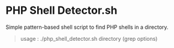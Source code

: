 # PHP Shell Detector.sh

Simple pattern-based shell script to find PHP shells in a directory.

> usage : ./php_shell_detector.sh directory (grep options)